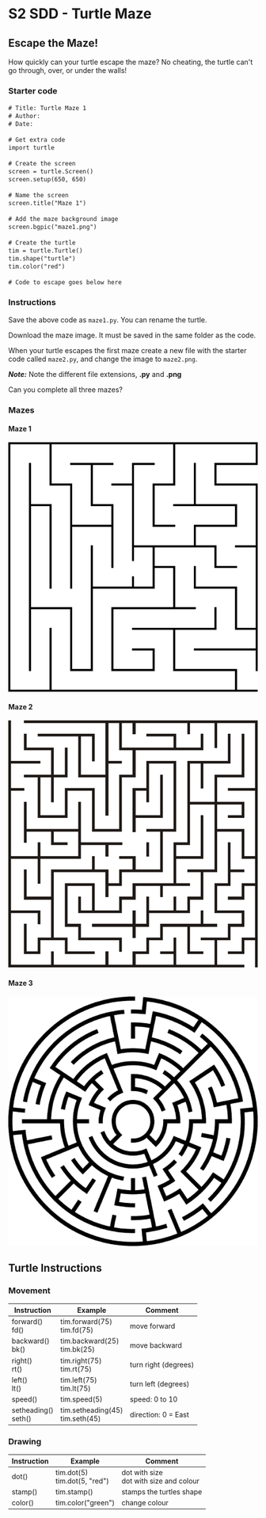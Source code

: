 # S2 SDD - Turtle Maze


## Escape the Maze!

How quickly can your turtle escape the maze?  No cheating, the turtle can't go through, over, or under the walls!


### Starter code

``` pyhton
# Title: Turtle Maze 1
# Author: 
# Date: 

# Get extra code
import turtle

# Create the screen
screen = turtle.Screen()
screen.setup(650, 650)

# Name the screen
screen.title("Maze 1")

# Add the maze background image
screen.bgpic("maze1.png")

# Create the turtle
tim = turtle.Turtle()
tim.shape("turtle")
tim.color("red")

# Code to escape goes below here

```


### Instructions

Save the above code as `maze1.py`.  You can rename the turtle.

Download the maze image.  It must be saved in the same folder as the code.

When your turtle escapes the first maze create a new file with the starter code called `maze2.py`, and change the image to `maze2.png`.

___Note:___ Note the different file extensions, __.py__ and __.png__

Can you complete all three mazes?


### Mazes

#### Maze 1

![maze1.png](assets/maze1.png)

#### Maze 2

![maze2.png](assets/maze2.png)

#### Maze 3

![maze3.png](assets/maze3.png)


## Turtle Instructions

### Movement

| Instruction            | Example                            | Comment |
| -----------            | -------                            | ------- |
| forward()<br>fd()      | tim.forward(75)<br>tim.fd(75)      | move forward |
| backward()<br>bk()     | tim.backward(25)<br>tim.bk(25)     | move backward |
| right()<br>rt()        | tim.right(75)<br>tim.rt(75)        | turn right (degrees) |
| left()<br>lt()         | tim.left(75)<br>tim.lt(75)         | turn left (degrees) |
| speed()                | tim.speed(5)                       | speed: 0 to 10 |
| setheading()<br>seth() | tim.setheading(45)<br>tim.seth(45) | direction: 0 = East |


### Drawing

| Instruction | Example                         | Comment |
| ----------- | -------                         | ------- |
| dot()       | tim.dot(5)<br>tim.dot(5, "red") | dot with size<br>dot with size and colour |
| stamp()     | tim.stamp()                     | stamps the turtles shape |
| color()     | tim.color("green")              | change colour |

